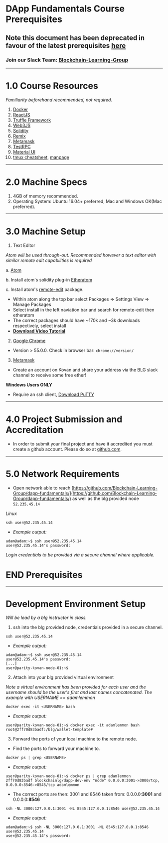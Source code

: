 # DApp Fundamentals Course Prerequisites
## Note this document has been deprecated in favour of the latest prerequisites [here](https://github.com/Blockchain-Learning-Group/dapp-fundamentals/blob/master/course-content/prerequisites/general.md)

### Join our Slack Team: [Blockchain-Learning-Group](https://join.slack.com/t/blockchainlearning/shared_invite/enQtMjIyMzIyODMxMjE3LWM4MTA5YWUwNWI0YmMyMTI5OTY1ODhlYjU3NGJiYWYzYzliMDZlMzM4OGUyZjg0Njk0NzQ0NmI5NGYzZDJlNWY)
---
# 1.0 Course Resources

*Familiarity beforehand recommended, not required.*
1. [Docker](https://www.docker.com/)
2. [ReactJS](https://reactjs.org/)
3. [Truffle Framework](http://truffleframework.com/)
4. [Web3JS](https://github.com/ethereum/wiki/wiki/JavaScript-API)
5. [Solidity](https://solidity.readthedocs.io/en/develop/)
6. [Remix](https://ethereum.github.io/browser-solidity/#version=soljson-v0.4.15+commit.bbb8e64f.js)
7. [Metamask](https://metamask.io/)
8. [TestRPC](https://github.com/ethereumjs/testrpc)
9. [Material UI](https://reactjs.org/)
10. [tmux cheatsheet](https://gist.github.com/MohamedAlaa/2961058), [manpage](http://manpages.ubuntu.com/manpages/zesty/man1/tmux.1.html)
---
# 2.0 Machine Specs
1. 4GB of memory recommended.
2. Operating System: Ubuntu 16.04+ preferred, Mac and Windows OK(Mac preferred).
---
# 3.0 Machine Setup

1. Text Editor

*Atom will be used through-out. Recommended however a text editor with similar remote edit capabilities is required*

  a. [Atom](https://flight-manual.atom.io/getting-started/sections/installing-atom/)

  b. Install atom's solidity plug-in [Etheratom](https://atom.io/packages/etheratom)

  c. Install atom's [remote-edit](https://atom.io/packages/remote-edit) package.
  - Within atom along the top bar select Packages => Settings View => Manage Packages
  - Select install in the left naviation bar and search for remote-edit then etheratom
  - The correct packages should have ~170k and ~3k downloads respectively, select install
  - __[Download Video Tutorial](https://github.com/Blockchain-Learning-Group/dapp-fundamentals/raw/master/course-content/video-tutorials/atom-remote-edit.mp4)__

2. [Google Chrome](https://support.google.com/chrome/answer/95346?co=GENIE.Platform%3DDesktop&hl=en-GB)
- Version > 55.0.0.  Check in browser bar: `chrome://version/`

3. [Metamask](https://chrome.google.com/webstore/detail/metamask/nkbihfbeogaeaoehlefnkodbefgpgknn?hl=en)
- Create an account on Kovan and share your address via the BLG slack channel to receive some free ether!

__Windows Users ONLY__
- Require an ssh client, [Download PuTTY](https://www.chiark.greenend.org.uk/~sgtatham/putty/latest.html)
---
# 4.0 Project Submission and Accreditation
- In order to submit your final project and have it accredited you must create a github account.  Please do so at [github.com](https://github.com/).
---
# 5.0 Network Requirements
- Open network able to reach [https://github.com/Blockchain-Learning-Group/dapp-fundamentals/](https://github.com/Blockchain-Learning-Group/dapp-fundamentals/) as well as the blg provided node `52.235.45.14`

*Linux*
```
ssh user@52.235.45.14
```
- *Example output:*
```
adam@adam:~$ ssh user@52.235.45.14
user@52.235.45.14's password:
```
*Login credentials to be provided via a secure channel where applicable.*

# END Prerequisites
---
# Development Environment Setup

*Will be lead by a blg instructor in class.*

1. ssh into the blg provided node, credentials provided in a secure channel.
```
ssh user@52.235.45.14
```
- *Example output:*
```
adam@adam:~$ ssh user@52.235.45.14
user@52.235.45.14's password:
[...]
user@parity-kovan-node-01:~$
```
2. Attach into your blg provided virtual environment

*Note a virtual environment has been provided for each user and the username should be the user's first and last names concatenated. The example with USERNAME == adamlemmon*
```
docker exec -it <USERNAME> bash
```
- *Example output:*
```
user@parity-kovan-node-01:~$ docker exec -it adamlemmon bash
root@2ff70d83badf:/blg/wallet-template#
```
3. Forward the ports of your local machine to the remote node.

- Find the ports to forward your machine to.
```
docker ps | grep <USERNAME>
```
- *Example output:*
```
user@parity-kovan-node-01:~$ docker ps | grep adamlemmon
2ff70d83badf blockchainlg/dapp-dev-env "node" 0.0.0.0:3001->3000/tcp, 0.0.0.0:8546->8545/tcp adamlemmon
```
- The correct ports are then: 3001 and 8546 taken from: 0.0.0.0:__3001__ and 0.0.0.0:__8546__
```
ssh -NL 3000:127.0.0.1:3001 -NL 8545:127.0.0.1:8546 user@52.235.45.14
```
- *Example output:*
```
adam@adam:~$ ssh -NL 3000:127.0.0.1:3001 -NL 8545:127.0.0.1:8546 user@52.235.45.14
user@52.235.45.14's password:

```
